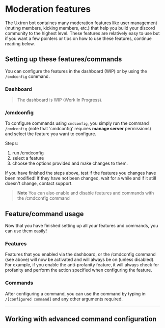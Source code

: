 # Moderation features
The Uxtron bot containes many moderation features like user management (muting members, kicking members, etc.) that help you build your discord community to the highest level. These features are relatively easy to use but if you want a few pointers or tips on how to use these features, continue reading below.

## Setting up these features/commands
You can configure the features in the dashboard (WIP) or by using the `/cmdconfig` command.

### Dashboard
> The dashboard is WIP (Work In Progress).

### /cmdconfig
To configure commands using `cmdconfig`, you simply run the command `/cmdconfig` (note that 'cmdconfig' requires **manage server** permissions) and select the feature you want to configure.


Steps:
1. run /cmdconfig
2. select a feature
3. choose the options provided and make changes to them.


If you have finished the steps above, test if the features you changes have been modified! If they have not been changed, wait for a while and if it still doesn't change, contact support.

> **Note**
> You can also enable and disable features and commands with the /cmdconfig command

## Feature/command usage
Now that you have finished setting up all your features and commands, you can use them easily!

### Features
Features that you enabled via the dashboard, or the /cmdconfig command (see above) will now be activated and will always be on (unless disabled). For example, if you enable the anti-profanity feature, it will always check for profanity and perform the action specified when configuring the feature.

### Commands
After configuring a command, you can use the command by typing in `/[configured command]` and any other arguments required. 

***

## Working with advanced command configuration

